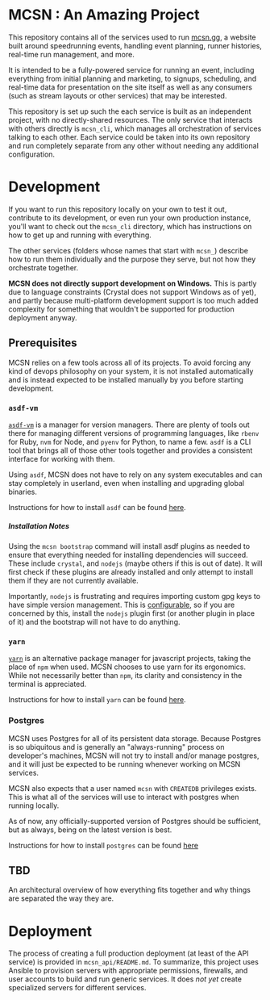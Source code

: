 # MCSN : An Amazing Project

This repository contains all of the services used to run [mcsn.gg](https://mcsn.gg), a website built around speedrunning events, handling event planning, runner histories, real-time run management, and more.

It is intended to be a fully-powered service for running an event, including everything from initial planning and marketing, to signups, scheduling, and real-time data for presentation on the site itself as well as any consumers (such as stream layouts or other services) that may be interested.

This repository is set up such the each service is built as an independent project, with no directly-shared resources. The only service that interacts with others directly is `mcsn_cli`, which manages all orchestration of services talking to each other. Each service could be taken into its own repository and run completely separate from any other without needing any additional configuration.

# Development

If you want to run this repository locally on your own to test it out, contribute to its development, or even run your own production instance, you'll want to check out the `mcsn_cli` directory, which has instructions on how to get up and running with everything.

The other services (folders whose names that start with `mcsn_`) describe how to run them individually and the purpose they serve, but not how they orchestrate together.

**MCSN does not directly support development on Windows.** This is partly due to language constraints (Crystal does not support Windows as of yet), and partly because multi-platform development support is too much added complexity for something that wouldn't be supported for production deployment anyway.

## Prerequisites

MCSN relies on a few tools across all of its projects. To avoid forcing any kind of devops philosophy on your system, it is not installed automatically and is instead expected to be installed manually by you before starting development.

### `asdf-vm`

[`asdf-vm`](https://asdf-vm.com) is a manager for version managers. There are plenty of tools out there for managing different versions of programming languages, like `rbenv` for Ruby, `nvm` for Node, and `pyenv` for Python, to name a few. `asdf` is a CLI tool that brings all of those other tools together and provides a consistent interface for working with them.

Using `asdf`, MCSN does not have to rely on any system executables and can stay completely in userland, even when installing and upgrading global binaries.

Instructions for how to install `asdf` can be found [here](https://asdf-vm.com/#/core-manage-asdf-vm).

##### Installation Notes

Using the `mcsn bootstrap` command will install asdf plugins as needed to ensure that everything needed for installing dependencies will succeed. These include `crystal`, and `nodejs` (maybe others if this is out of date). It will first check if these plugins are already installed and only attempt to install them if they are not currently available.

Importantly, `nodejs` is frustrating and requires importing custom gpg keys to have simple version management. This is [configurable](https://github.com/asdf-vm/asdf-nodejs#use), so if you are concerned by this, install the `nodejs` plugin first (or another plugin in place of it) and the bootstrap will not have to do anything.

### `yarn`

[`yarn`]() is an alternative package manager for javascript projects, taking the place of `npm` when used. MCSN chooses to use yarn for its ergonomics. While not necessarily better than `npm`, its clarity and consistency in the terminal is appreciated.

Instructions for how to install `yarn` can be found [here](https://legacy.yarnpkg.com/lang/en/docs/install/).

### Postgres

MCSN uses Postgres for all of its persistent data storage. Because Postgres is so ubiquitous and is generally an "always-running" process on developer's machines, MCSN will not try to install and/or manage postgres, and it will just be expected to be running whenever working on MCSN services.

MCSN also expects that a user named `mcsn` with `CREATEDB` privileges exists. This is what all of the services will use to interact with postgres when running locally.

As of now, any officially-supported version of Postgres should be sufficient, but as always, being on the latest version is best.

Instructions for how to install `postgres` can be found [here](https://www.postgresql.org/download/)

## TBD

An architectural overview of how everything fits together and why things are separated the way they are.

# Deployment

The process of creating a full production deployment (at least of the API service) is provided in `mcsn_api/README.md`. To summarize, this project uses Ansible to provision servers with appropriate permissions, firewalls, and user accounts to build and run generic services. It does _not yet_ create specialized servers for different services.
